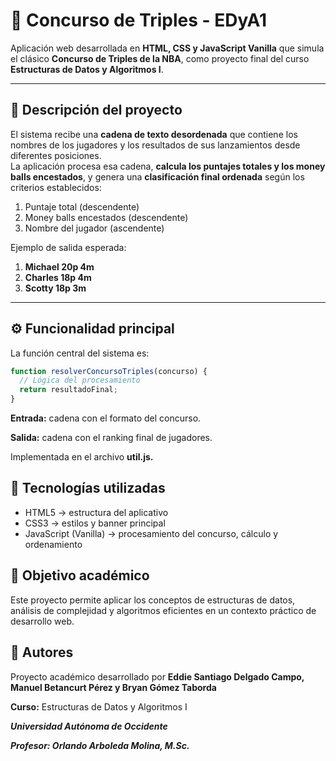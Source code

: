 # 🏀 Concurso de Triples - EDyA1

Aplicación web desarrollada en **HTML, CSS y JavaScript Vanilla** que simula el clásico **Concurso de Triples de la NBA**, como proyecto final del curso **Estructuras de Datos y Algoritmos I**.

---

## 📖 Descripción del proyecto

El sistema recibe una **cadena de texto desordenada** que contiene los nombres de los jugadores y los resultados de sus lanzamientos desde diferentes posiciones.  
La aplicación procesa esa cadena, **calcula los puntajes totales y los money balls encestados**, y genera una **clasificación final ordenada** según los criterios establecidos:

1. Puntaje total (descendente)  
2. Money balls encestados (descendente)  
3. Nombre del jugador (ascendente)

Ejemplo de salida esperada:

1. **Michael 20p 4m**
2. **Charles 18p 4m**
3. **Scotty 18p 3m**


---

## ⚙️ Funcionalidad principal

La función central del sistema es:

```js
function resolverConcursoTriples(concurso) {
  // Lógica del procesamiento
  return resultadoFinal;
}
```

**Entrada:** cadena con el formato del concurso.

**Salida:** cadena con el ranking final de jugadores.

Implementada en el archivo **util.js.**

## 🧩 Tecnologías utilizadas

- HTML5 → estructura del aplicativo
- CSS3 → estilos y banner principal
- JavaScript (Vanilla) → procesamiento del concurso, cálculo y ordenamiento

## 🧠 Objetivo académico

Este proyecto permite aplicar los conceptos de estructuras de datos, análisis de complejidad y algoritmos eficientes en un contexto práctico de desarrollo web.

## 🧠 Autores
Proyecto académico desarrollado por **Eddie Santiago Delgado Campo, Manuel Betancurt Pérez y Bryan Gómez Taborda**

**Curso:** Estructuras de Datos y Algoritmos I

***Universidad Autónoma de Occidente***

***Profesor: Orlando Arboleda Molina, M.Sc.***
